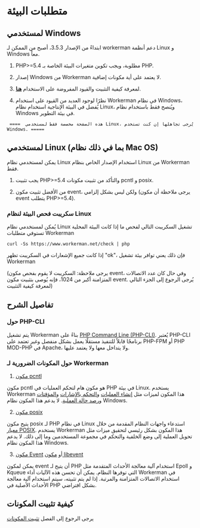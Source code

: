 # متطلبات البيئة

## لمستخدمي Windows
ابتداءً من الإصدار 3.5.3، أصبح من الممكن لـ workerman دعم أنظمة Linux و Windows معاً.

1. PHP>=5.4 مطلوبة، ويجب تكوين متغيرات البيئة الخاصة بـ PHP.

2. إصدار Windows من Workerman لا يعتمد على أية مكونات إضافية.

3. لمعرفة كيفية التثبيت والقيود المفروضة على الاستخدام [**هنا**](https://www.workerman.net/windows).

4. نظرًا لوجود العديد من القيود على استخدام Workerman في نظام Windows، يُفضل في البيئة الإنتاجية استخدام نظام Linux، ويُنصح فقط باستخدام نظام Windows في بيئة التطوير.

``` ====  هذه الصفحة مخصصة فقط لمستخدمي Linux، يُرجى تجاهلها إن كنت تستخدم Windows. =====```

## لمستخدمي Linux (بما في ذلك نظام Mac OS)
يمكن لمستخدمي نظام Linux استخدام الإصدار الخاص بنظام Linux من Workerman فقط.

1. يجب تثبيت PHP>=5.4 والتأكد من تثبيت مكونات pcntl و posix.

2. من الأفضل تثبيت مكون event، ولكن ليس بشكل إلزامي (يرجى ملاحظة أن مكون event يتطلب PHP>=5.4).

### سكريبت فحص البيئة لنظام Linux
يُمكن لمستخدمي نظام Linux تشغيل السكريبت التالي لفحص ما إذا كانت البيئة المحلية تستوفي متطلبات Workerman

```curl -Ss https://www.workerman.net/check | php```

إذا كانت جميع الإشعارات في السكريبت تظهر "ok"، فإن ذلك يعني توافر بيئة تشغيل Workerman

(يرجى ملاحظة: السكريبت لا يقوم بفحص مكون event، وفي حال كان عدد الاتصالات المتزامنة أكبر من 1024، فإنه يُوصى بتثبيت مكون event. يُرجى الرجوع إلى الجزء التالي لمعرفة كيفية التثبيت)

## تفاصيل الشرح

### حول PHP-CLI

يتم تشغيل Workerman بناءً على [PHP Command Line (PHP-CLI)](https://php.net/manual/zh/features.commandline.php). يُعتبر PHP-CLI برنامجًا قابلاً للتنفيذ مستقلًا يعمل بشكل منفصل وغير تعتمد على PHP-FPM أو PHP MOD-PHP في Apache، ولا يتداخل معها ولا يعتمد عليها.

### حول المكونات الضرورية لـ Workerman

1. [مكون pcntl](https://cn2.php.net/manual/zh/book.pcntl.php)

مكون pcntl هو مكون هام لتحكم العمليات في PHP في بيئة Linux. يستخدم Workerman هذا المكون لميزات مثل [إنشاء العمليات](https://cn2.php.net/manual/zh/function.pcntl-fork.php) و[التحكم بالإشارات](https://cn2.php.net/manual/zh/function.pcntl-signal.php) و[المؤقتات](https://cn2.php.net/manual/zh/function.pcntl-alarm.php) و[رصد حالة العملية](https://cn2.php.net/manual/zh/function.pcntl-waitpid.php). لا يدعم هذا المكون نظام Windows.

2. [مكون posix](https://cn2.php.net/manual/zh/book.posix.php)

يتيح مكون posix لـ PHP في نظام Linux استدعاء واجهات النظام المقدمة من خلال [معيار POSIX](https://baike.baidu.com/view/209573.htm). يستخدم Workerman هذا المكون بشكل رئيسي لتحقيق ميزات مثل تحويل العملية إلى وضع الخلفية والتحكم في مجموعة المستخدمين وما إلى ذلك. لا يدعم هذا المكون نظام Windows.

3. [مكون Event](https://php.net/manual/zh/book.event.php) أو [مكون libevent](https://cn2.php.net/manual/en/book.libevent.php)

يمكن لمكون event أن يتيح لـ PHP استخدام آلية معالجة الأحداث المتقدمة مثل Epoll و Kqueue التي توفرها النظام. يمكن أن تحسن هذه الآليات أداء Workerman في استخدام الاتصالات المتزامنة والمرتبة. إذا لم يتم تثبيته، سيتم استخدام آلية معالجة الأحداث الأصلية في PHP بشكل افتراضي.

## كيفية تثبيت المكونات

يرجى الرجوع إلى الفصل [تثبيت المكونات](../appendices/install-extension.md)
